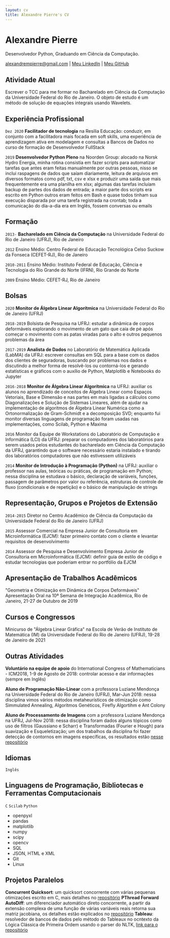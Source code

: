 ```yaml
---
layout: cv
title: Alexandre Pierre's CV
---
```

# Alexandre Pierre
Desenvolvedor Python, Graduando em Ciência da Computação.

<div id="webaddress">
<a href="mailto:alexandrempierre@gmail.com">alexandrempierre@gmail.com</a>
| <a href="https://www.linkedin.com/in/alexandrempierre">Meu LinkedIn</a>
| <a href="https://github.com/alexandrempierre">Meu GitHub</a>
</div>


<!--## Currently-->
## Atividade Atual

Escrever o TCC para me formar no Bacharelado em Ciência da Computação da Universidade Federal do Rio de Janeiro. O objeto de estudo é um método de solução de equações integrais usando Wavelets.

<!--## Teaching Experience-->
## Experiência Profissional

`Dez 2020` __Facilitador de tecnologia__ na Resilia Educação: conduzir, em conjunto com a facilitadora mais focada em soft skills, uma experiência de aprendizagem ativa em modelagem e consultas a Bancos de Dados no curso de formação de Desenvolvedor FullStack

`2019` __Desenvolvedor Python Pleno__ na Noorden Group: alocado na Norsk Hydro Energia, minha rotina consistia em fazer scripts para automatizar tarefas que antes eram feitas manualmente por outras pessoas, nisso se inclui raspagens de dados que saíam diariamente, leitura de arquivos em diversos formatos como pdf, txt, csv e xlsx e produzir uma saída que mais frequentemente era uma planilha em xlsx; algumas das tarefas incluíam backup de partes dos dados de entrada; a maior parte dos scripts era escrito em Python outros eram feitos em Bash e quase todos tinham sua execução disparada por uma tarefa registrada na crontab; toda a comunicação do dia-a-dia era em Inglês, fossem conversas ou emails

<!--## Research Experience-->

<!--## Education-->
## Formação

`2013-` __Bacharelado em Ciência da Computação__ na Universidade Federal do Rio de Janeiro (UFRJ), Rio de Janeiro

`2012` Ensino Médio: Centro Federal de Educação Tecnológica Celso Suckow da Fonseca (CEFET-RJ), Rio de Janeiro

`2010-2011` Ensino Médio: Instituto Federal de Educação, Ciência e Tecnologia do Rio Grande do Norte (IFRN), Rio Grande do Norte

`2009` Ensino Médio: CEFET-RJ, Rio de Janeiro 

<!--## Scientific Publications-->

<!--## Scholarships-->
## Bolsas

`2020` __Monitor de Álgebra Linear Algorítmica__ na Universidade Federal do Rio de Janeiro (UFRJ)

`2018-2019` Bolsista de Pesquisa na UFRJ: estudar a dinâmica de corpos deformáveis explorando o movimento de um gato que caia de pé após começar o movimento com as patas viradas para o alto e outros pequenos problemas da área

`2017-2019` __Analista de Dados__ no Laboratório de Matemática Aplicada (LabMA) da UFRJ: escrever consultas em SQL para a base com os dados dos clientes de seguradoras, buscando por problemas nos dados e discutindo a melhor forma de resolvê-los ou contorná-los e gerando estatísticas e gráficos com o auxílio de Python, Matplotlib e Notebooks do Jupyter

`2016-2018` __Monitor de Álgebra Linear Algorítmica__ na UFRJ: auxiliar os alunos no aprendizado de conceitos de Álgebra Linear como Espaços Vetoriais, Base e Dimensão e nas partes em mais ligadas a cálculos como Diagonalizações e Solução de Sistemas Lineares, além de ajudar na implementação de algoritmos de Álgebra Linear Numérica como a Ortonormalização de Gram-Schmidt e a decomposição SVD; enquanto fui monitor diversas linguagens de programação foram usadas nas implementações, como Scilab, Python e Maxima

`2016` Monitor da Equipe de Workstations do Laboratório de Computação e Informática (LCI) da UFRJ: preparar os computadores dos laboratórios para serem usados pelos estudantes do bacharelado em Ciência da Computação da UFRJ, garantindo que o software necessário estaria instalado e tirando dos laboratórios computadores que não estivessem utilizáveis

`2014` __Monitor de Introdução à Programação (Python)__ na UFRJ: auxiliar o professor nas aulas, teóricas ou práticas, de programação em Python; nessa disciplina se estudava o básico, declaração de variáveis, funções, passagem de parâmetros por valor ou referência, estruturas de controle de fluxo (condicionais e de repetição) e o básico de manipulação de strings

<!--## Secondments-->
## Representação, Grupos e Projetos de Extensão

`2014-2015` Diretor no Centro Acadêmico de Ciência da Computação da Universidade Federal do Rio de Janeiro (UFRJ)

`2015` Assessor Comercial na Empresa Junior de Consultoria em Microinformática (EJCM): fazer primeiro contato com o cliente e levantar requisitos de desenvolvimento

`2014` Assessor de Pesquisa e Desenvolvimento Empresa Junior de Consultoria em Microinformática (EJCM): definir guia de estilo de código e estudar tecnologias que poderiam entrar no portfólio da EJCM

<!--## Presentations-->
## Apresentação de Trabalhos Acadêmicos

"Geometria e Otimização em Dinâmica de Corpos Deformáveis" Apresentação Oral na 10ª Semana de Integração Acadêmica, Rio de Janeiro, 21-27 de Outubro de 2019

<!--## Schools and Meetings-->
## Cursos e Congressos

Minicurso de "Álgebra Linear Gráfica" na Escola de Verão de Instituto de Matemática (IM) da Universidade Federal do Rio de Janeiro (UFRJ), 19-28 de Janeiro de 2021

<!--## Extra activities-->
## Outras Atividades

__Voluntário na equipe de apoio__ do International Congress of Mathematicians - ICM2018, 1-9 de Agosto de 2018: controlar acesso e dar informações (sempre em Inglês)

__Aluno de Programação Não-Linear__ com a professora Luziane Mendonça na Universidade Federal do Rio de Janeiro (UFRJ), Mar-Jun 2018: nessa disciplina vimos vários métodos metaheurísticos de otimização como Simmulated Annealing, Algoritmos Genéticos, Firefly Algortihm e Ant Colony

__Aluno de Processamento de Imagens__ com a professora Luziane Mendonça na UFRJ, Jul-Nov 2018: nessa disciplina foram dados alguns tópicos como uso de filtros (Gaussiano e Scharr) e Transformadas (Fourier e Hough) para suavização e  Esqueletização; um dos trabalhos da disciplina foi fazer detecção de contornos em imagens específicas, os resultados estão [nesse repositório](https://github.com/alexandrempierre/pnl2-trabalho-2)

<!--## Languages and Computing Skills-->
## Idiomas

`Inglês`

## Linguagens de Programação, Bibliotecas e Ferramentas Computacionais

`C` `Scilab` `Python`
  * openpyxl
  * pandas
  * matplotlib
  * numpy
  * scipy
  * opencv
* SQL
* JSON, HTML e XML
* Git
* Linux

<!--Isso também é parte de Extra activities-->
## Projetos Paralelos

__Concurrent Quicksort__: um quicksort concorrente com várias pequenas otimizações escrito em C, mais detalhes no [repositório](https://github.com/alexandrempierre/concurrent-quicksort)
__PThread Forward AutoDiff__: um diferenciador automático direto concorrente, a partir da extensão complexa de uma função de várias variáveis reais retorna sua matriz jacobiana, os detalhes estão explicados no [repositório](https://github.com/alexandrempierre/pthread-forward-autodiff)
__Tableau__: resolvedor de bancos de dados pelo método do Tableaux no ocntexto da Lógica Clássica de Primeira Ordem usando o parser do NLTK, [link para o repositório](https://github.com/alexandrempierre/tableau)

<!--Mudanças que eu fizer no meu fork desse currículo entram aqui (em Extras)-->

<!-- ### Footer

Last updated: May 2021 -->


